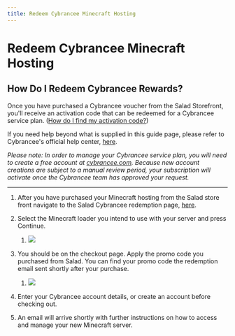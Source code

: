 ```yaml
---
title: Redeem Cybrancee Minecraft Hosting
---
```


# Redeem Cybrancee Minecraft Hosting

## **How Do I Redeem Cybrancee Rewards?**

Once you have purchased a Cybrancee voucher from the Salad Storefront, you'll receive an activation code that can be redeemed for a Cybrancee service plan. ([How do I find my activation code?](https://support.salad.com/article/125-where-to-find-your-reward-redemption-code))

If you need help beyond what is supplied in this guide page, please refer to Cybrancee's official help center, [here](https://cybrancee.com/learn/).

*Please note: In order to manage your Cybrancee service plan, you will need to create a free account at* [*cybrancee.com*](https://cybrancee.com/)*. Because new account creations are subject to a manual review period, your subscription will activate once the Cybrancee team has approved your request.*

* * *

1. After you have purchased your Minecraft hosting from the Salad store front navigate to the Salad Cybrancee redemption page, [here](https://cybrancee.com/client/index.php?rp=%2Fstore%2Fsponsorship-hosting%2F).

<!--THE END-->

2. Select the Minecraft loader you intend to use with your server and press Continue.
   
   1. ![](https://s3.amazonaws.com/helpscout.net/docs/assets/615b47bfca9e0011a4434693/images/64b08beda9d61472afe08bba/file-YnMoXoDaXw.png)
3. You should be on the checkout page. Apply the promo code you purchased from Salad. You can find your promo code the redemption email sent shortly after your purchase.
   
   1. ![](https://s3.amazonaws.com/helpscout.net/docs/assets/615b47bfca9e0011a4434693/images/64b08d0278d5c33f49240e3f/file-nx2xAcQy36.png)
4. Enter your Cybrancee account details, or create an account before checking out.
5. An email will arrive shortly with further instructions on how to access and manage your new Minecraft server.
